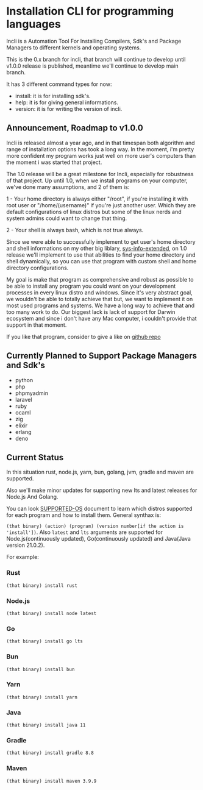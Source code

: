 # Installation CLI for programming languages

Incli is a Automation Tool For Installing Compilers, Sdk's and Package Managers to different kernels and operating systems.

This is the 0.x branch for incli, that branch will continue to develop until v1.0.0 release is published, meantime we'll continue to develop main branch.

It has 3 different command types for now:

* install: it is for installing sdk's. 
* help: it is for giving general informations.
* version: it is for writing the version of incli.

## Announcement, Roadmap to v1.0.0

Incli is released almost a year ago, and in that timespan both algorithm and range of installation options has took a long way. In the moment, i'm pretty more confident my program works just well on more user's computers than the moment i was started that project.

The 1.0 release will be a great milestone for Incli, especially for robustness of that project. Up until 1.0, when we install programs on your computer, we've done many assumptions, and 2 of them is:

1 - Your home directory is always either "/root", if you're installing it with root user or "/home/(username)" if you're just another user. Which they are default configurations of linux distros but some of the linux nerds and system admins could want to change that thing.

2 - Your shell is always bash, which is not true always.

Since we were able to successfully implement to get user's home directory and shell informations on my other big liblary, [sys-info-extended](https://crates.io/crates/sys-info-extended), on 1.0 release we'll implement to use that abilities to find your home directory and shell
dynamically, so you can use that program with custom shell and home directory configurations.

My goal is make that program as comprehensive and robust as possible to be able to install any program you could want on your development processes in every linux distro and windows. Since it's very abstract goal, we wouldn't be able to totally achieve that but, we want to implement it on most used programs and systems. We have a long way to achieve that and too many work to do. Our biggest lack is lack of support for Darwin ecosystem and since i don't have any Mac computer, i couldn't provide that support in that moment.

If you like that program, consider to give a like on [github repo](https://github.com/Necoo33/incli)

## Currently Planned to Support Package Managers and Sdk's

* python
* php
* phpmyadmin
* laravel
* ruby
* ocaml
* zig
* elixir
* erlang
* deno

## Current Status

In this situation rust, node.js, yarn, bun, golang, jvm, gradle and maven are supported.

Also we'll make minor updates for supporting new lts and latest releases for Node.js And Golang.

You can look [SUPPORTED-OS](https://github.com/Necoo33/incli/blob/main/SUPPORTED-OS.md) document to learn which distros supported for each program and how to install them. General synthax is:

`(that binary) (action) (program) (version number[if the action is 'install'])`. Also `latest` and `lts` arguments are supported for Node.js(continuously updated), Go(continuously updated) and Java(Java version 21.0.2).

For example:

### Rust

`(that binary) install rust`

### Node.js

`(that binary) install node latest`

### Go

`(that binary) install go lts`

### Bun

`(that binary) install bun`

### Yarn

`(that binary) install yarn`

### Java

`(that binary) install java 11`

### Gradle

`(that binary) install gradle 8.8`

### Maven

`(that binary) install maven 3.9.9`